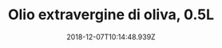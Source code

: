 ---
draft: false
region: it
date: 2018-12-07T10:14:48.939Z

tags: ["italiano"]
moods: ["italiano"]
categories: ["italiano"]

weight: 6
title: Olio extravergine di oliva, 0.5L
description: Verde brillante, sapore intenso e note piccanti. Una delizia per gli occhi e il palato.
price: 10 € + Spese di spedizione
image: /img/1200x675/IMG_20171125.jpg
lowImage: /img/480x270/IMG_20171125.jpg
cta: 'callto:+393408931544'

---
